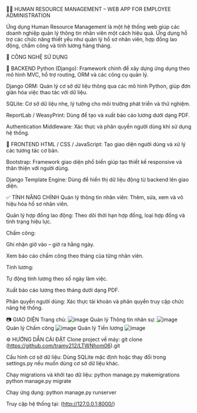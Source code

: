 👨‍💼 HUMAN RESOURCE MANAGEMENT – WEB APP FOR EMPLOYEE ADMINISTRATION


Ứng dụng Human Resource Management là một hệ thống web giúp các doanh nghiệp quản lý thông tin nhân viên một cách hiệu quả. Ứng dụng hỗ trợ các chức năng thiết yếu như quản lý hồ sơ nhân viên, hợp đồng lao động, chấm công và tính lương hàng tháng.


🚀 CÔNG NGHỆ SỬ DỤNG


🔧 BACKEND
Python (Django): Framework chính để xây dựng ứng dụng theo mô hình MVC, hỗ trợ routing, ORM và các công cụ quản lý.

Django ORM: Quản lý cơ sở dữ liệu thông qua các mô hình Python, giúp đơn giản hóa việc thao tác với dữ liệu.

SQLite: Cơ sở dữ liệu nhẹ, lý tưởng cho môi trường phát triển và thử nghiệm.

ReportLab / WeasyPrint: Dùng để tạo và xuất báo cáo lương dưới dạng PDF.

Authentication Middleware: Xác thực và phân quyền người dùng khi sử dụng hệ thống.



🎨 FRONTEND
HTML / CSS / JavaScript: Tạo giao diện người dùng và xử lý các tương tác cơ bản.

Bootstrap: Framework giao diện phổ biến giúp tạo thiết kế responsive và thân thiện với người dùng.

Django Template Engine: Dùng để hiển thị dữ liệu động từ backend lên giao diện.

✅ TÍNH NĂNG CHÍNH
Quản lý thông tin nhân viên: Thêm, sửa, xem và vô hiệu hóa hồ sơ nhân viên.

Quản lý hợp đồng lao động: Theo dõi thời hạn hợp đồng, loại hợp đồng và tình trạng hiệu lực.

Chấm công:

Ghi nhận giờ vào – giờ ra hằng ngày.

Xem báo cáo chấm công theo tháng của từng nhân viên.

Tính lương:

Tự động tính lương theo số ngày làm việc.

Xuất báo cáo lương theo tháng dưới dạng PDF.

Phân quyền người dùng: Xác thực tài khoản và phân quyền truy cập chức năng hệ thống.

📷 GIAO DIỆN
Trang chủ:
![image](https://github.com/user-attachments/assets/9ad725b1-b288-4050-a804-5b59a0e900df)
Quản lý Thông tin nhân sự:
![image](https://github.com/user-attachments/assets/160a7e9a-bbe0-4ffb-ba60-f89288d6371d)
Quản lý Chấm công
![image](https://github.com/user-attachments/assets/72502b39-ba87-467f-a439-eae6a7116447)
Quán lý Tiền lương
![image](https://github.com/user-attachments/assets/2410fcd3-bbfd-4135-a78a-fb9ad3c6ef9d)

⚙️ HƯỚNG DẪN CÀI ĐẶT
Clone project về máy:
git clone (https://github.com/tramy212/LTWNhom06).git

Cấu hình cơ sở dữ liệu:
Dùng SQLite mặc định hoặc thay đổi trong settings.py nếu muốn dùng cơ sở dữ liệu khác.

Chạy migrations và khởi tạo dữ liệu:
python manage.py makemigrations  
python manage.py migrate

Chạy ứng dụng:
python manage.py runserver

Truy cập hệ thống tại:
(http://127.0.0.1:8000/)



